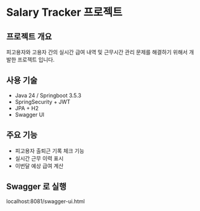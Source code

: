 # Salary Tracker 프로젝트

## 프로젝트 개요 
피고용자와 고용자 간의 실시간 급여 내역 및 근무시간 관리 문제를 해결하기 위해서 개발한 프로젝트 입니다.

## 사용 기술
- Java 24 / Springboot 3.5.3
- SpringSecurity + JWT
- JPA + H2
- Swagger UI

## 주요 기능
- 피고용자 출퇴근 기록 체크 기능
- 실시간 근무 이력 표시
- 이번달 예상 급여 계산

## Swagger 로 실행
localhost:8081/swagger-ui.html